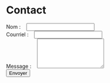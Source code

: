 <h1>Contact</h1>
<form role="contact" name="contact" netlify>
  <div class="form-group">
    <label for="name">Nom :</label>
    <input type="text" class="form-control" id="name" name="name">
  </div>
  <div class="form-group">
    <label for="email">Courriel :</label>
    <input type="email" class="form-control" id="email" name="email">
  </div>
  <div class="form-group">
    <label for="message">Message :</label>
    <textarea id="message" class="form-control" rows="5" name="message"></textarea>
  </div>
  <button type="submit" class="btn btn-default">Envoyer</button>
</form>
